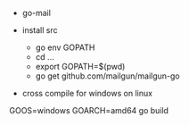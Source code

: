 * go-mail

* install src
  - go env GOPATH
  - cd ...
  - export GOPATH=$(pwd)
  - go get github.com/mailgun/mailgun-go

* cross compile for windows on linux

GOOS=windows GOARCH=amd64 go build
